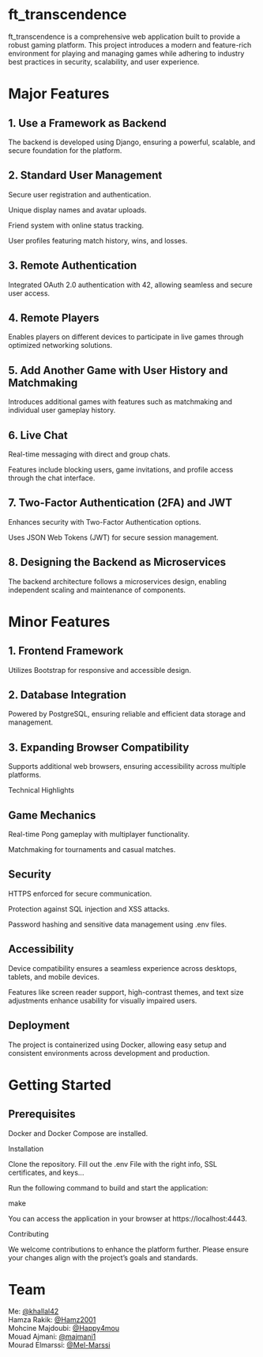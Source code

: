 # ft_transcendence

ft_transcendence is a comprehensive web application built to provide a robust gaming platform. This project introduces a modern and feature-rich environment for playing and managing games while adhering to industry best practices in security, scalability, and user experience.

# Major Features

## 1. Use a Framework as Backend

The backend is developed using Django, ensuring a powerful, scalable, and secure foundation for the platform.

## 2. Standard User Management

Secure user registration and authentication.

Unique display names and avatar uploads.

Friend system with online status tracking.

User profiles featuring match history, wins, and losses.

## 3. Remote Authentication

Integrated OAuth 2.0 authentication with 42, allowing seamless and secure user access.

## 4. Remote Players

Enables players on different devices to participate in live games through optimized networking solutions.

## 5. Add Another Game with User History and Matchmaking

Introduces additional games with features such as matchmaking and individual user gameplay history.

## 6. Live Chat

Real-time messaging with direct and group chats.

Features include blocking users, game invitations, and profile access through the chat interface.

## 7. Two-Factor Authentication (2FA) and JWT

Enhances security with Two-Factor Authentication options.

Uses JSON Web Tokens (JWT) for secure session management.

## 8. Designing the Backend as Microservices

The backend architecture follows a microservices design, enabling independent scaling and maintenance of components.

# Minor Features

## 1. Frontend Framework

Utilizes Bootstrap for responsive and accessible design.

## 2. Database Integration

Powered by PostgreSQL, ensuring reliable and efficient data storage and management.

## 3. Expanding Browser Compatibility

Supports additional web browsers, ensuring accessibility across multiple platforms.

Technical Highlights

## Game Mechanics

Real-time Pong gameplay with multiplayer functionality.

Matchmaking for tournaments and casual matches.

## Security

HTTPS enforced for secure communication.

Protection against SQL injection and XSS attacks.

Password hashing and sensitive data management using .env files.

## Accessibility

Device compatibility ensures a seamless experience across desktops, tablets, and mobile devices.

Features like screen reader support, high-contrast themes, and text size adjustments enhance usability for visually impaired users.

## Deployment

The project is containerized using Docker, allowing easy setup and consistent environments across development and production.

# Getting Started

## Prerequisites

Docker and Docker Compose are installed.


Installation

Clone the repository.
Fill out the .env File with the right info, SSL certificates, and keys...

Run the following command to build and start the application:

make

You can access the application in your browser at https://localhost:4443.

Contributing

We welcome contributions to enhance the platform further. Please ensure your changes align with the project’s goals and standards.

# Team 
Me: [@khallal42](https://github.com/khallal42)<br>
Hamza Rakik: [@Hamz2001](https://github.com/Hamz2001)<br>
Mohcine Majdoubi: [@Happy4mou](https://github.com/Happy4mou)<br>
Mouad Ajmani: [@majmani1](https://github.com/majmani1)<br>
Mourad Elmarssi: [@Mel-Marssi](https://github.com/Mel-Marssi)<br>
